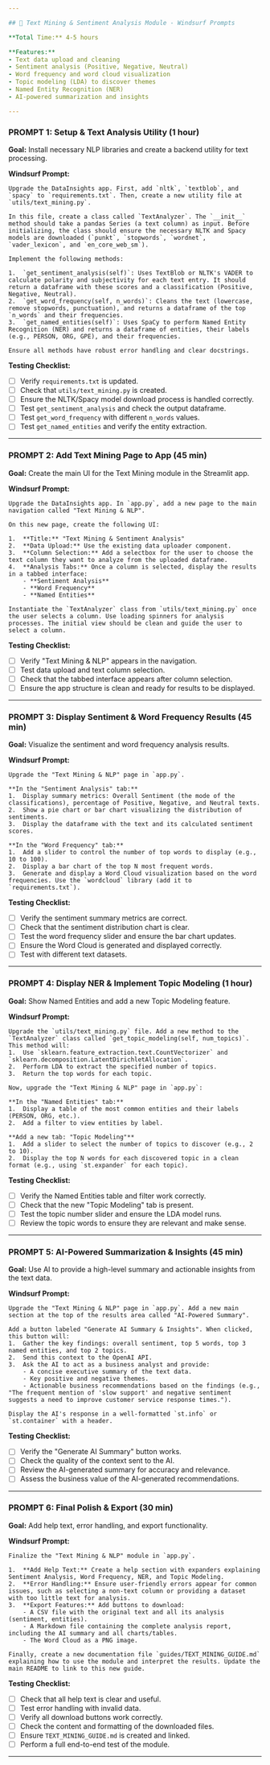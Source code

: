 ```yaml
---

## 💬 Text Mining & Sentiment Analysis Module - Windsurf Prompts

**Total Time:** 4-5 hours

**Features:**
- Text data upload and cleaning
- Sentiment analysis (Positive, Negative, Neutral)
- Word frequency and word cloud visualization
- Topic modeling (LDA) to discover themes
- Named Entity Recognition (NER)
- AI-powered summarization and insights

---
```


### **PROMPT 1: Setup & Text Analysis Utility** (1 hour)

**Goal:** Install necessary NLP libraries and create a backend utility for text processing.

**Windsurf Prompt:**

```
Upgrade the DataInsights app. First, add `nltk`, `textblob`, and `spacy` to `requirements.txt`. Then, create a new utility file at `utils/text_mining.py`.

In this file, create a class called `TextAnalyzer`. The `__init__` method should take a pandas Series (a text column) as input. Before initializing, the class should ensure the necessary NLTK and Spacy models are downloaded (`punkt`, `stopwords`, `wordnet`, `vader_lexicon`, and `en_core_web_sm`).

Implement the following methods:

1.  `get_sentiment_analysis(self)`: Uses TextBlob or NLTK's VADER to calculate polarity and subjectivity for each text entry. It should return a dataframe with these scores and a classification (Positive, Negative, Neutral).
2.  `get_word_frequency(self, n_words)`: Cleans the text (lowercase, remove stopwords, punctuation), and returns a dataframe of the top `n_words` and their frequencies.
3.  `get_named_entities(self)`: Uses SpaCy to perform Named Entity Recognition (NER) and returns a dataframe of entities, their labels (e.g., PERSON, ORG, GPE), and their frequencies.

Ensure all methods have robust error handling and clear docstrings.
```

**Testing Checklist:**
- [ ] Verify `requirements.txt` is updated.
- [ ] Check that `utils/text_mining.py` is created.
- [ ] Ensure the NLTK/Spacy model download process is handled correctly.
- [ ] Test `get_sentiment_analysis` and check the output dataframe.
- [ ] Test `get_word_frequency` with different `n_words` values.
- [ ] Test `get_named_entities` and verify the entity extraction.

---

### **PROMPT 2: Add Text Mining Page to App** (45 min)

**Goal:** Create the main UI for the Text Mining module in the Streamlit app.

**Windsurf Prompt:**

```
Upgrade the DataInsights app. In `app.py`, add a new page to the main navigation called "Text Mining & NLP".

On this new page, create the following UI:

1.  **Title:** "Text Mining & Sentiment Analysis"
2.  **Data Upload:** Use the existing data uploader component.
3.  **Column Selection:** Add a selectbox for the user to choose the text column they want to analyze from the uploaded dataframe.
4.  **Analysis Tabs:** Once a column is selected, display the results in a tabbed interface:
    - **Sentiment Analysis**
    - **Word Frequency**
    - **Named Entities**

Instantiate the `TextAnalyzer` class from `utils/text_mining.py` once the user selects a column. Use loading spinners for analysis processes. The initial view should be clean and guide the user to select a column.
```

**Testing Checklist:**
- [ ] Verify "Text Mining & NLP" appears in the navigation.
- [ ] Test data upload and text column selection.
- [ ] Check that the tabbed interface appears after column selection.
- [ ] Ensure the app structure is clean and ready for results to be displayed.

---

### **PROMPT 3: Display Sentiment & Word Frequency Results** (45 min)

**Goal:** Visualize the sentiment and word frequency analysis results.

**Windsurf Prompt:**

```
Upgrade the "Text Mining & NLP" page in `app.py`.

**In the "Sentiment Analysis" tab:**
1.  Display summary metrics: Overall Sentiment (the mode of the classifications), percentage of Positive, Negative, and Neutral texts.
2.  Show a pie chart or bar chart visualizing the distribution of sentiments.
3.  Display the dataframe with the text and its calculated sentiment scores.

**In the "Word Frequency" tab:**
1.  Add a slider to control the number of top words to display (e.g., 10 to 100).
2.  Display a bar chart of the top N most frequent words.
3.  Generate and display a Word Cloud visualization based on the word frequencies. Use the `wordcloud` library (add it to `requirements.txt`).
```

**Testing Checklist:**
- [ ] Verify the sentiment summary metrics are correct.
- [ ] Check that the sentiment distribution chart is clear.
- [ ] Test the word frequency slider and ensure the bar chart updates.
- [ ] Ensure the Word Cloud is generated and displayed correctly.
- [ ] Test with different text datasets.

---

### **PROMPT 4: Display NER & Implement Topic Modeling** (1 hour)

**Goal:** Show Named Entities and add a new Topic Modeling feature.

**Windsurf Prompt:**

```
Upgrade the `utils/text_mining.py` file. Add a new method to the `TextAnalyzer` class called `get_topic_modeling(self, num_topics)`. This method will:
1.  Use `sklearn.feature_extraction.text.CountVectorizer` and `sklearn.decomposition.LatentDirichletAllocation`.
2.  Perform LDA to extract the specified number of topics.
3.  Return the top words for each topic.

Now, upgrade the "Text Mining & NLP" page in `app.py`:

**In the "Named Entities" tab:**
1.  Display a table of the most common entities and their labels (PERSON, ORG, etc.).
2.  Add a filter to view entities by label.

**Add a new tab: "Topic Modeling"**
1.  Add a slider to select the number of topics to discover (e.g., 2 to 10).
2.  Display the top N words for each discovered topic in a clean format (e.g., using `st.expander` for each topic).
```

**Testing Checklist:**
- [ ] Verify the Named Entities table and filter work correctly.
- [ ] Check that the new "Topic Modeling" tab is present.
- [ ] Test the topic number slider and ensure the LDA model runs.
- [ ] Review the topic words to ensure they are relevant and make sense.

---

### **PROMPT 5: AI-Powered Summarization & Insights** (45 min)

**Goal:** Use AI to provide a high-level summary and actionable insights from the text data.

**Windsurf Prompt:**

```
Upgrade the "Text Mining & NLP" page in `app.py`. Add a new main section at the top of the results area called "AI-Powered Summary".

Add a button labeled "Generate AI Summary & Insights". When clicked, this button will:
1.  Gather the key findings: overall sentiment, top 5 words, top 3 named entities, and top 2 topics.
2.  Send this context to the OpenAI API.
3.  Ask the AI to act as a business analyst and provide:
    - A concise executive summary of the text data.
    - Key positive and negative themes.
    - Actionable business recommendations based on the findings (e.g., "The frequent mention of 'slow support' and negative sentiment suggests a need to improve customer service response times.").

Display the AI's response in a well-formatted `st.info` or `st.container` with a header.
```

**Testing Checklist:**
- [ ] Verify the "Generate AI Summary" button works.
- [ ] Check the quality of the context sent to the AI.
- [ ] Review the AI-generated summary for accuracy and relevance.
- [ ] Assess the business value of the AI-generated recommendations.

---

### **PROMPT 6: Final Polish & Export** (30 min)

**Goal:** Add help text, error handling, and export functionality.

**Windsurf Prompt:**

```
Finalize the "Text Mining & NLP" module in `app.py`.

1.  **Add Help Text:** Create a help section with expanders explaining Sentiment Analysis, Word Frequency, NER, and Topic Modeling.
2.  **Error Handling:** Ensure user-friendly errors appear for common issues, such as selecting a non-text column or providing a dataset with too little text for analysis.
3.  **Export Features:** Add buttons to download:
    - A CSV file with the original text and all its analysis (sentiment, entities).
    - A Markdown file containing the complete analysis report, including the AI summary and all charts/tables.
    - The Word Cloud as a PNG image.

Finally, create a new documentation file `guides/TEXT_MINING_GUIDE.md` explaining how to use the module and interpret the results. Update the main README to link to this new guide.
```

**Testing Checklist:**
- [ ] Check that all help text is clear and useful.
- [ ] Test error handling with invalid data.
- [ ] Verify all download buttons work correctly.
- [ ] Check the content and formatting of the downloaded files.
- [ ] Ensure `TEXT_MINING_GUIDE.md` is created and linked.
- [ ] Perform a full end-to-end test of the module.

---

